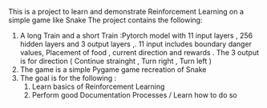 This is a project to learn and demonstrate Reinforcement Learning on a simple game like Snake 
The project contains the following:
  1. A long Train and a short Train :Pytorch model with 11 input layers , 256 hidden layers and 3 output layers ,. 11 input includes boundary danger values,
     Placement of food , current direction and rewards . The 3 output is for direction ( Continue strainght , Turn right , Turn left )
  2. The game is a simple Pygame game recreation of Snake
  3. The goal is for the following :
       1. Learn basics of Reinforcement Learning
       2. Perform good Documentation Processes / Learn how to do so     
